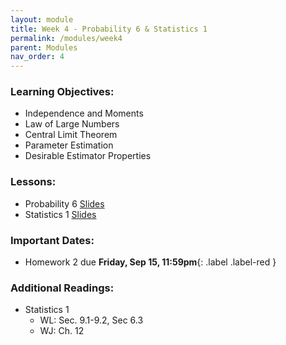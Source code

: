 ```yaml
---
layout: module
title: Week 4 - Probability 6 & Statistics 1
permalink: /modules/week4
parent: Modules
nav_order: 4
---
```


### Learning Objectives:
* Independence and Moments 
* Law of Large Numbers
* Central Limit Theorem
* Parameter Estimation
* Desirable Estimator Properties


### Lessons:
*  Probability 6 [Slides]()
*  Statistics 1 [Slides]()

### Important Dates:
* Homework 2 due **Friday, Sep 15, 11:59pm**{: .label .label-red }

### Additional Readings:
* Statistics 1
    * WL: Sec. 9.1-9.2, Sec 6.3
    * WJ: Ch. 12

